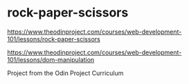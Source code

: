 # rock-paper-scissors

https://www.theodinproject.com/courses/web-development-101/lessons/rock-paper-scissors 

https://www.theodinproject.com/courses/web-development-101/lessons/dom-manipulation

Project from the Odin Project Curriculum
